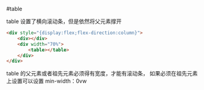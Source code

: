 #table

table 设置了横向滚动条，但是依然将父元素撑开

```html
<div style="{display:flex;flex-direction:column}">
    <div></div>
    <div width="70%">
        <table></table>
    </div>
</div>
```

table 的父元素或者祖先元素必须得有宽度，才能有滚动条，
如果必须在祖先元素上设置可以设置 min-width：0vw
